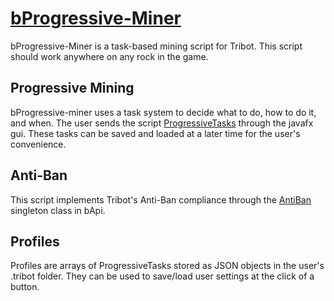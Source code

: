 # [bProgressive-Miner](https://community.tribot.org/topic/81450-bprogressive-miner-open-source/)
bProgressive-Miner is a task-based mining script for Tribot. This script should work anywhere on any rock in the game.
## Progressive Mining
bProgressive-miner uses a task system to decide what to do, how to do it, and when. The user sends the script 
[ProgressiveTasks](https://github.com/zebediahperkins/bProgressive-Miner/blob/main/scripts/progressive-miner/src/scripts/task/ProgressiveTask.java) 
through the javafx gui. These tasks can be saved and loaded at a later time for the user's convenience.
## Anti-Ban
This script implements Tribot's Anti-Ban compliance
through the [AntiBan](https://github.com/zebediahperkins/bProgressive-Miner/blob/main/libraries/bApi/src/scripts/antiban/AntiBan.java)
singleton class in bApi.
## Profiles
Profiles are arrays of ProgressiveTasks stored as JSON objects in the user's .tribot folder.
They can be used to save/load user settings at the click of a button.